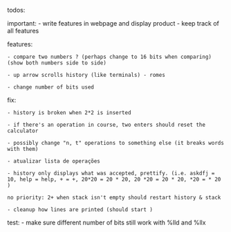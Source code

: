 todos:

important:
    - write features in webpage and display product
    - keep track of all features

features:

    - compare two numbers ? (perhaps change to 16 bits when comparing) (show both numbers side to side)

    - up arrow scrolls history (like terminals) - romes

    - change number of bits used

fix:

    - history is broken when 2*2 is inserted 

    - if there's an operation in course, two enters should reset the calculator 

    - possibly change "n, t" operations to something else (it breaks words with them)

    - atualizar lista de operações

    - history only displays what was accepted, prettify. (i.e. askdfj = 10, help = help, + = +, 20*20 = 20 * 20, 20 *20 = 20 * 20, *20 = * 20 ) 

    no priority: 2+ when stack isn't empty should restart history & stack

    - cleanup how lines are printed (should start )

test:
    - make sure different number of bits still work with %lld and %llx
